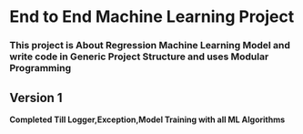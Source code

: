 # End to End Machine Learning Project

### This project is About Regression Machine Learning Model and write code in Generic Project Structure and uses Modular Programming 

## Version 1

**Completed Till Logger,Exception,Model Training with all ML Algorithms**

